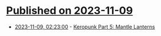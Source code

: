 # [Published on 2023-11-09](index.md)

* [2023-11-09, 02:23:00](https://soylentnews.org/article.pl?sid=23/11/07/1516254&from=rss) - [Keropunk Part 5: Mantle Lanterns](https://soylentnews.org/article.pl?sid=23/11/07/1516254&from=rss)
